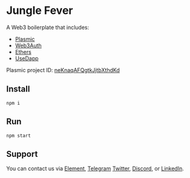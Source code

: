 # Jungle Fever

A Web3 boilerplate that includes:

- [Plasmic](https://www.plasmic.app/)
- [Web3Auth](https://web3auth.io/)
- [Ethers](https://docs.ethers.io/)
- [UseDapp](https://usedapp-docs.netlify.app/)

Plasmic project ID: [neKnaqAFQgtkJjtbXthdKd](https://studio.plasmic.app/projects/neKnaqAFQgtkJjtbXthdKd)

## Install

```shell
npm i
```

## Run

```shell
npm start
```

## Support

You can contact us via [Element](https://matrix.to/#/@julienbrg:matrix.org), [Telegram](https://t.me/julienbrg) [Twitter](https://twitter.com/julienbrg), [Discord](https://discord.gg/xw9dCeQ94Y), or [LinkedIn](https://www.linkedin.com/in/julienberanger/).
